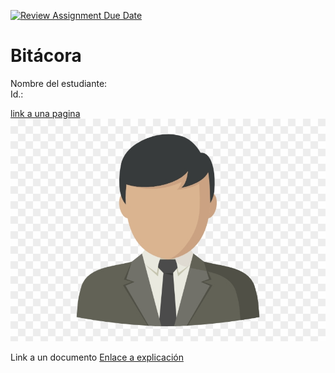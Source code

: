 [![Review Assignment Due Date](https://classroom.github.com/assets/deadline-readme-button-22041afd0340ce965d47ae6ef1cefeee28c7c493a6346c4f15d667ab976d596c.svg)](https://classroom.github.com/a/3WK28ho-)

# Bitácora

Nombre del estudiante:  
Id.:

[link a una pagina](www.yo.com)
![Texto alternativo](Imagen_1.png)

Link a un documento
[Enlace a explicación](./docs/explicacion.md)
